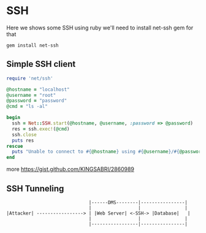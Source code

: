 # SSH
Here we shows some SSH using ruby
we'll need to install net-ssh gem for that

```
gem install net-ssh
```


## Simple SSH client
```ruby
require 'net/ssh'

@hostname = "localhost"
@username = "root"
@password = "password"
@cmd = "ls -al"

begin
  ssh = Net::SSH.start(@hostname, @username, :password => @password)
  res = ssh.exec!(@cmd)
  ssh.close
  puts res
rescue
  puts "Unable to connect to #{@hostname} using #{@username}/#{@password}"
end
```

more
https://gist.github.com/KINGSABRI/2860989

## SSH Tunneling

```
                              |------DMS--------|----------------|
                              |                 |                |
|Attacker| -----------------> | |Web Server| <-SSH-> |Database|   |
                              |                 |                |
                              |-----------------|----------------|
```